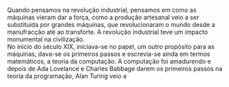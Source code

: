 

Quando pensamos na revolução industrial, pensamos em como as máquinas vieram dar a força, como a produção artesanal veio a ser substituida por grandes máquinas, que revolucionaram o mundo desde a manufracção até ao transforte. A revolução industrial teve um impacto monumental na civilização.  
No ínicio do século XIX, iniciava-se no papel, um outro propósito para as máquinas, dava-se os primeiros passos e escrevia-se ainda em termos matemáticos, a teoria da computação. A computação foi amadurendo e depois de Ada Lovelance e Charles Babbage darem os primeiros passos na teoria da programação, Alan Turing veio a 